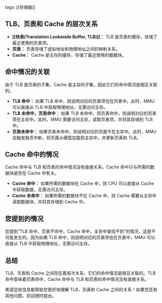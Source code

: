 tags: [[存储器]] 
## TLB、页表和 Cache 的层次关系

- **[[快表(Translation Lookaside Buffer, TLB)]]：** TLB 是页表的缓存，存储了最近使用的页表项。
- **页表：** 页表存储了虚拟地址和物理地址之间的映射关系。
- **Cache：** Cache 是主存的缓存，存储了最近使用的数据块。

## 命中情况的关联

由于 TLB 是页表的子集，Cache 是主存的子集，因此它们的命中情况是相互关联的。

- **TLB 命中：** 如果 TLB 命中，则说明对应的页表项也在页表中。此时，MMU 可以直接从 TLB 中获取物理地址，无需访问主存。
- **TLB 未命中，页表命中：** 如果 TLB 未命中，但页表命中，则说明对应的页表项在主存中。此时，MMU 需要访问主存，读取页表项，并将其存储到 TLB 中。
- **页表未命中：** 如果页表未命中，则说明对应的页面不在主存中。此时，MMU 会触发缺页中断，将页面从硬盘加载到主存中，并更新页表和 TLB。

## Cache 命中的情况

Cache 命中与 TLB 和页表的命中情况没有直接关系。Cache 命中只与所需的数据块是否在 Cache 中有关。

- **Cache 命中：** 如果所需的数据块在 Cache 中，则 CPU 可以直接从 Cache 中获取数据，无需访问主存。
- **Cache 未命中：** 如果所需的数据块不在 Cache 中，则 Cache 需要从主存中读取数据块，并将其存储到 Cache 中。

## 您提到的情况

您提到“TLB 命中，页表不命中，Cache 命中，主存中查找不到”的情况，这是不可能发生的。因为如果 TLB 命中，则说明对应的页表项也在页表中，MMU 可以直接从 TLB 中获取物理地址，无需访问主存。

## 总结

TLB、页表和 Cache 之间存在着层次关系，它们的命中情况是相互关联的。TLB 命中意味着页表命中，Cache 命中与 TLB 和页表的命中情况没有直接关系。

希望这些信息能帮助您更好地理解 TLB、页表和 Cache 之间的关系！如果您还有其他问题，欢迎随时提出。
